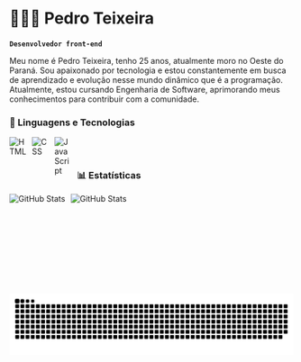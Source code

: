 # 👨🏻‍💻 Pedro Teixeira

**`Desenvolvedor front-end`**

Meu nome é Pedro Teixeira, tenho 25 anos, atualmente moro no Oeste do Paraná. Sou apaixonado por tecnologia e estou constantemente em busca de aprendizado e evolução nesse mundo dinâmico que é a programação. Atualmente, estou cursando Engenharia de Software, aprimorando meus conhecimentos para contribuir com a comunidade.


### 🤖 Linguagens e Tecnologias
<img align="left" alt="HTML" title="HTML" width="30px" style="padding-right: 10px;" src="https://cdn.jsdelivr.net/gh/devicons/devicon@latest/icons/html5/html5-original.svg"/>
<img align="left" alt="CSS" title="CSS" width="30px" style="padding-right: 10px;" src="https://cdn.jsdelivr.net/gh/devicons/devicon@latest/icons/css3/css3-original.svg"/>
<img align="left" alt="JavaScript" title="JavaScript" width="30px" style="padding-right: 10px;" src="https://cdn.jsdelivr.net/gh/devicons/devicon@latest/icons/javascript/javascript-original.svg"/>

<br/>
<br/>

### 📊 Estatísticas

<p>
  <img align="left" alt="GitHub Stats" height="177" style="padding-right: 10px;" src="https://github-readme-stats.vercel.app/api?username=xpedrotx&show_icons=true&theme=midnight-purple&include_all_commits=true&locale=pt-br"/>
  <img align="left" alt="GitHub Stats" height="177" src="https://github-readme-stats.vercel.app/api/top-langs/?username=xpedrotx&theme=midnight-purple&layout=compact&custom_title=Tecnologias&langs_count=9"/>
</p>

<picture align="center">
  <source media="(prefers-color-scheme: dark)" srcset="https://raw.githubusercontent.com/xpedrotx/xpedrotx/output/github-contribution-grid-snake-dark.svg">
  <source media="(prefers-color-scheme: light)" srcset="https://raw.githubusercontent.com/xpedrotx/xpedrotx/output/github-contribution-grid-snake-dark.svg">
  <img align="center" alt="github contribution grid snake animation" src="https://raw.githubusercontent.com/xpedrotx/xpedrotx/output/github-contribution-grid-snake.svg">
</picture>
